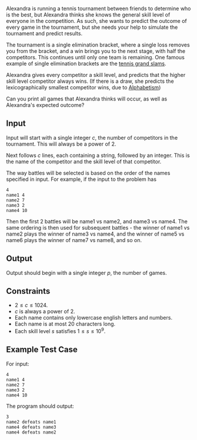 Alexandra is running a tennis tournament between friends to determine who is the best, but Alexandra thinks she knows the general skill level of everyone in the competition.
As such, she wants to predict the outcome of every game in the tournament, but she needs your help to simulate the tournament and predict results.

The tournament is a single elimination bracket, where a single loss removes you from the bracket, and a win brings you to the next stage, with half the competitors. This continues until only one team is remaining.
One famous example of single elimination brackets are the [tennis grand slams](https://ausopen.com/draws).

Alexandra gives every competitor a skill level, and predicts that the higher skill level competitor always wins. (If there is a draw, she predicts the lexicographically smallest competitor wins, due to [Alphabetism](https://studyfinds.org/success-last-name/))

Can you print all games that Alexandra thinks will occur, as well as Alexandra's expected outcome?

## Input

Input will start with a single integer $c$, the number of competitors in the tournament. This will always be a power of 2.

Next follows $c$ lines, each containing a string, followed by an integer.
This is the name of the competitor and the skill level of that competitor.

The way battles will be selected is based on the order of the names specified in input. For example, if the input to the problem has

```
4
name1 4
name2 7
name3 2
name4 10
```

Then the first 2 battles will be name1 vs name2, and name3 vs name4.
The same ordering is then used for subsequent battles - the winner of name1 vs name2 plays the winner of name3 vs name4, and the winner of name5 vs name6 plays the winner of name7 vs name8, and so on.

## Output

Output should begin with a single integer $p$, the number of games.

## Constraints

* $2 \leq c \leq 1024$.
* $c$ is always a power of 2.
* Each name contains only lowercase english letters and numbers.
* Each name is at most 20 characters long.
* Each skill level $s$ satisfies $1 \leq s \leq 10^9$.

## Example Test Case

For input:
```
4
name1 4
name2 7
name3 2
name4 10
```

The program should output:

```
3
name2 defeats name1
name4 defeats name3
name4 defeats name2
```
